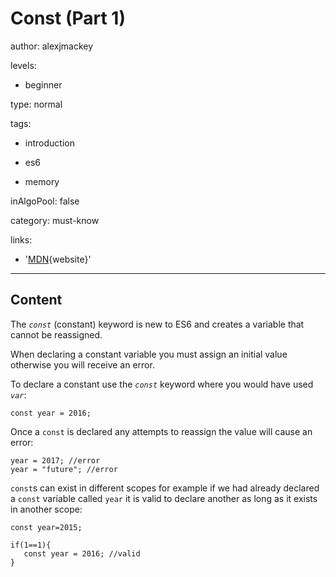 # Const (Part 1)
author: alexjmackey

levels:

  - beginner

type: normal

tags:

  - introduction

  - es6

  - memory

inAlgoPool: false

category: must-know

links:

  - '[MDN](https://developer.mozilla.org/en/docs/Web/JavaScript/Reference/Statements/const){website}'

---
## Content

The *`const`* (constant) keyword is new to ES6 and creates a variable that cannot be reassigned.

When declaring a constant variable you must assign an initial value otherwise you
will receive an error.

To declare a constant use the *`const`* keyword where you would have used *`var`*:

```
const year = 2016;
```
Once a `const` is declared any attempts to reassign the value will cause an error:

```
year = 2017; //error
year = "future"; //error
```
`const`s can exist in different scopes for example if we had already declared a `const` variable called `year` it is valid to declare another as long as it exists in another scope:

```
const year=2015;

if(1==1){
   const year = 2016; //valid
}
```
